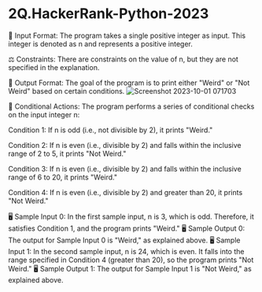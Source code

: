 # 2Q.HackerRank-Python-2023

📝 Input Format: The program takes a single positive integer as input. This integer is denoted as n and represents a positive integer.

⚖️ Constraints: There are constraints on the value of n, but they are not specified in the explanation.

🎯 Output Format: The goal of the program is to print either "Weird" or "Not Weird" based on certain conditions.
![Screenshot 2023-10-01 071703](https://github.com/RaghavAP31527/2Q.HackerRank-Python-2023/assets/139637644/7f82e87d-b78a-4cfc-9115-08db6a64c463)


🧮 Conditional Actions: The program performs a series of conditional checks on the input integer n:

Condition 1: If n is odd (i.e., not divisible by 2), it prints "Weird."

Condition 2: If n is even (i.e., divisible by 2) and falls within the inclusive range of 2 to 5, it prints "Not Weird."

Condition 3: If n is even (i.e., divisible by 2) and falls within the inclusive range of 6 to 20, it prints "Weird."

Condition 4: If n is even (i.e., divisible by 2) and greater than 20, it prints "Not Weird."

🖥️ Sample Input 0: In the first sample input, n is 3, which is odd. Therefore, it satisfies Condition 1, and the program prints "Weird."
🖥️ Sample Output 0: The output for Sample Input 0 is "Weird," as explained above.
🖥️ Sample Input 1: In the second sample input, n is 24, which is even. It falls into the range specified in Condition 4 (greater than 20), so the program prints "Not Weird."
🖥️ Sample Output 1: The output for Sample Input 1 is "Not Weird," as explained above.
